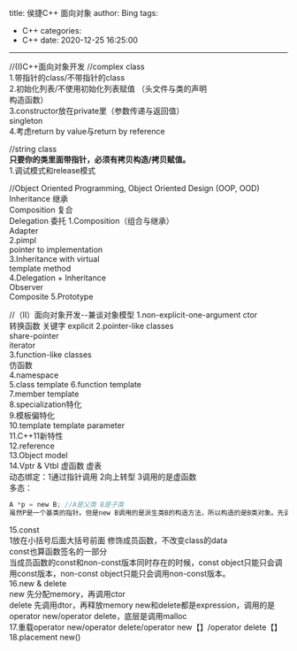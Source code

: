 title: 侯捷C++ 面向对象
author: Bing
tags:
  - C++
categories:
  - C++
date: 2020-12-25 16:25:00
---
//(I)C++面向对象开发
//complex class  
1.带指针的class/不带指针的class  
2.初始化列表/不使用初始化列表赋值 （头文件与类的声明   
构造函数）   
3.constructor放在private里（参数传递与返回值）  
singleton  
4.考虑return by value与return by reference  

//string class  
**只要你的类里面带指针，必须有拷贝构造/拷贝赋值。**  
1.调试模式和release模式   

//Object Oriented Programming, Object Oriented Design (OOP, OOD)  
Inheritance 继承  
Composition 复合  
Delegation 委托
1.Composition（组合与继承）  
Adapter  
2.pimpl   
pointer to implementation  
3.Inheritance with virtual  
template method  
4.Delegation + Inheritance   
Observer  
Composite
5.Prototype  

//（II）面向对象开发--兼谈对象模型
1.non-explicit-one-argument ctor  
转换函数
关键字 explicit
2.pointer-like classes  
share-pointer  
iterator  
3.function-like classes  
仿函数  
4.namespace  
5.class template
6.function template  
7.member template  
8.specialization特化  
9.模板偏特化  
10.template template parameter  
11.C++11新特性  
12.reference  
13.Object model  
14.Vptr & Vtbl
虚函数 虚表  
动态绑定：1通过指针调用 2向上转型 3调用的是虚函数  
多态：
```c
A *p = new B; //A是父类 B是子类
虽然P是一个基类的指针。但是new B调用的是派生类B的构造方法，所以构造的是B类对象。先调用A的构造函数，再调用B的构造函数。构造完后会返回B类对象的地址，然后将它赋给一个基类指针P。
```
15.const  
1放在小括号后面大括号前面 修饰成员函数，不改变class的data  
const也算函数签名的一部分  
当成员函数的const和non-const版本同时存在的时候，const object只能只会调用const版本，non-const object只能只会调用non-const版本。  
16.new & delete  
new 先分配memory，再调用ctor  
delete 先调用dtor，再释放memory
new和delete都是expression，调用的是operator new/operator delete，底层是调用malloc  
17.重载operator new/operator delete/operator new【】/operator delete【】  
18.placement new()